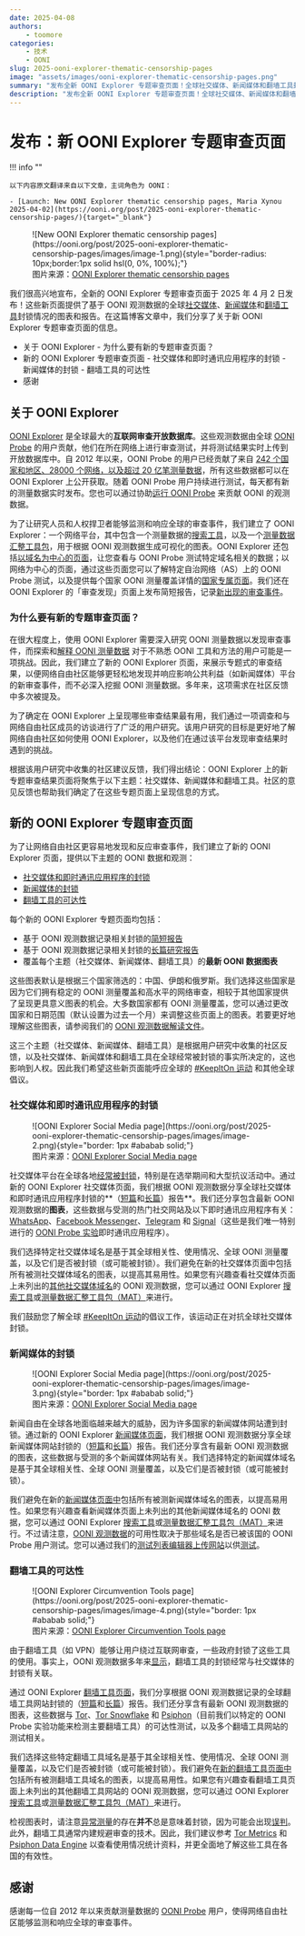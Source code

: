 ```yaml
---
date: 2025-04-08
authors:
    - toomore
categories:
    - 技术
    - OONI
slug: 2025-ooni-explorer-thematic-censorship-pages
image: "assets/images/ooni-explorer-thematic-censorship-pages.png"
summary: "发布全新 OONI Explorer 专题审查页面！全球社交媒体、新闻媒体和翻墙工具封锁情况的图表和报告"
description: "发布全新 OONI Explorer 专题审查页面！全球社交媒体、新闻媒体和翻墙工具封锁情况的图表和报告"
---
```


# 发布：新 OONI Explorer 专题审查页面

!!! info ""

    以下内容原文翻译来自以下文章，主词角色为 OONI：

    - [Launch: New OONI Explorer thematic censorship pages, Maria Xynou 2025-04-02](https://ooni.org/post/2025-ooni-explorer-thematic-censorship-pages/){target="_blank"}

<figure markdown="span">
  ![New OONI Explorer thematic censorship pages](https://ooni.org/post/2025-ooni-explorer-thematic-censorship-pages/images/image-1.png){style="border-radius: 10px;border:1px solid hsl(0, 0%, 100%);"}
  <figcaption>图片来源：<a target="_blank" href="https://explorer.ooni.org/social-media">OONI Explorer thematic censorship pages</a></figcaption>
</figure>

我们很高兴地宣布，全新的 OONI Explorer 专题审查页面于 2025 年 4 月 2 日发布！这些新页面提供了基于 OONI 观测数据的全球[社交媒体](https://explorer.ooni.org/social-media)、[新闻媒体](https://explorer.ooni.org/news-media)和[翻墙工具](https://explorer.ooni.org/circumvention)封锁情况的图表和报告。在这篇博客文章中，我们分享了关于新 OONI Explorer 专题审查页面的信息。

- 关于 OONI Explorer
      - 为什么要有新的专题审查页面？
- 新的 OONI Explorer 专题审查页面
      - 社交媒体和即时通讯应用程序的封锁
      - 新闻媒体的封锁
      - 翻墙工具的可达性
- 感谢

<!-- more -->

## 关于 OONI Explorer

[OONI Explorer](https://explorer.ooni.org/) 是全球最大的**互联网审查开放数据库**。这些观测数据由全球 [OONI Probe](https://ooni.org/install/) 的用户贡献，他们在所在网络上进行审查测试，并将测试结果实时上传到开放数据库中。自 2012 年以来，OONI Probe 的用户已经贡献了来自 [242 个国家和地区、28000 个网络，以及超过 20 亿笔测量数据](https://explorer.ooni.org/)，所有这些数据都可以在 OONI Explorer 上公开获取。随着 OONI Probe 用户持续进行测试，每天都有新的测量数据实时发布。您也可以通过协助[运行 OONI Probe](https://ooni.org/install/) 来贡献 OONI 的观测数据。

为了让研究人员和人权捍卫者能够监测和响应全球的审查事件，我们建立了 OONI Explorer：一个网络平台，其中包含一个测量数据的[搜索工具](https://explorer.ooni.org/search)，以及一个[测量数据汇整工具包](https://explorer.ooni.org/chart/mat)，用于根据 OONI 观测数据生成可视化的图表。OONI Explorer 还包括[以域名为中心的页面](https://explorer.ooni.org/domains)，让您查看与 OONI Probe 测试特定域名相关的数据；以网络为中心的页面，通过这些页面您可以了解特定自治网络（AS）上的 OONI Probe 测试，以及提供每个国家 OONI 测量覆盖详情的[国家专属页面](https://explorer.ooni.org/countries)。我们还在 OONI Explorer 的「审查发现」页面上发布简短报告，记录[新出现的审查事件](https://explorer.ooni.org/findings)。

### 为什么要有新的专题审查页面？

在很大程度上，使用 OONI Explorer 需要深入研究 OONI 测量数据以发现审查事件，而探索和[解释 OONI 测量数据](https://ooni.org/support/interpreting-ooni-data/) 对于不熟悉 OONI 工具和方法的用户可能是一项挑战。因此，我们建立了新的 OONI Explorer 页面，来展示专题式的审查结果，以便网络自由社区能够更轻松地发现并响应影响公共利益（如新闻媒体）平台的新审查事件，而不必深入挖掘 OONI 测量数据。多年来，这项需求在社区反馈中多次被提及。

为了确定在 OONI Explorer 上呈现哪些审查结果最有用，我们通过一项调查和与网络自由社区成员的访谈进行了广泛的用户研究。该用户研究的目标是更好地了解网络自由社区如何使用 OONI Explorer，以及他们在通过该平台发现审查结果时遇到的挑战。

根据该用户研究中收集的社区建议反馈，我们得出结论：OONI Explorer 上的新专题审查结果页面将聚焦于以下主题：社交媒体、新闻媒体和翻墙工具。社区的意见反馈也帮助我们确定了在这些专题页面上呈现信息的方式。

## 新的 OONI Explorer 专题审查页面

为了让网络自由社区更容易地发现和反应审查事件，我们建立了新的 OONI Explorer 页面，提供以下主题的 OONI 数据和观测：

- [社交媒体和即时通讯应用程序的封锁](https://explorer.ooni.org/social-media)
- [新闻媒体的封锁](https://explorer.ooni.org/news-media)
- [翻墙工具的可达性](https://explorer.ooni.org/circumvention)

每个新的 OONI Explorer 专题页面均包括：

- 基于 OONI 观测数据记录相关封锁的[简短报告](https://explorer.ooni.org/findings)
- 基于 OONI 观测数据记录相关封锁的[长篇研究报告](https://ooni.org/reports/)
- 覆盖每个主题（社交媒体、新闻媒体、翻墙工具）的**最新 OONI 数据图表**

这些图表默认是根据三个国家筛选的：中国、伊朗和俄罗斯。我们选择这些国家是因为它们拥有稳定的 OONI 测量覆盖和高水平的网络审查，相较于其他国家提供了呈现更具意义图表的机会。大多数国家都有 OONI 测量覆盖，您可以通过更改国家和日期范围（默认设置为过去一个月）来调整这些页面上的图表。若要更好地理解这些图表，请参阅我们的 [OONI 观测数据解读文件](https://ooni.org/support/interpreting-ooni-data/)。

这三个主题（社交媒体、新闻媒体、翻墙工具）是根据用户研究中收集的社区反馈，以及社交媒体、新闻媒体和翻墙工具在全球经常被封锁的事实所决定的，这也影响到人权。因此我们希望这些新页面能呼应全球的 [#KeepItOn 运动](https://www.accessnow.org/campaign/keepiton/) 和其他全球倡议。

### 社交媒体和即时通讯应用程序的封锁

<figure markdown="span">
  ![OONI Explorer Social Media page](https://ooni.org/post/2025-ooni-explorer-thematic-censorship-pages/images/image-2.png){style="border: 1px #ababab solid;"}
  <figcaption>图片来源：<a target="_blank" href="https://explorer.ooni.org/social-media">OONI Explorer Social Media page</a></figcaption>
</figure>

社交媒体平台在全球各地[经常被封锁](https://ooni.org/documents/2022-ooni-submission-ohchr-report-internet-shutdowns.pdf)，特别是在选举期间和大型抗议活动中。通过新的 OONI Explorer 社交媒体页面，我们根据 OONI 观测数据分享全球社交媒体和即时通讯应用程序封锁的**（[短篇](https://explorer.ooni.org/findings?theme=social_media)和[长篇](https://ooni.org/reports/social-media-im)）报告**。我们还分享包含最新 OONI 观测数据的**图表**，这些数据与受测的热门社交网站及以下即时通讯应用程序有关：[WhatsApp](https://ooni.org/nettest/whatsapp/)、[Facebook Messenger](https://ooni.org/nettest/facebook-messenger/)、[Telegram](https://ooni.org/nettest/telegram/) 和 [Signal](https://ooni.org/nettest/signal/)（这些是我们唯一特别进行的 [OONI Probe 实验](https://ooni.org/nettest/)即时通讯应用程序）。

我们选择特定社交媒体域名是基于其全球相关性、使用情况、全球 OONI 测量覆盖，以及它们是否被封锁（或可能被封锁）。我们避免在新的社交媒体页面中包括所有被测社交媒体域名的图表，以提高其易用性。如果您有兴趣查看社交媒体页面上未列出的[其他社交媒体域名](https://explorer.ooni.org/social-media)的 OONI 观测数据，您可以通过 OONI Explorer [搜索工具](https://explorer.ooni.org/search)或[测量数据汇整工具包（MAT）](https://explorer.ooni.org/chart/mat)来进行。

我们鼓励您了解全球 [#KeepItOn 运动](https://www.accessnow.org/campaign/keepiton/)的倡议工作，该运动正在对抗全球社交媒体封锁。

### 新闻媒体的封锁

<figure markdown="span">
  ![OONI Explorer Social Media page](https://ooni.org/post/2025-ooni-explorer-thematic-censorship-pages/images/image-3.png){style="border: 1px #ababab solid;"}
  <figcaption>图片来源：<a target="_blank" href="https://explorer.ooni.org/social-media">OONI Explorer Social Media page</a></figcaption>
</figure>

新闻自由在全球各地面临越来越大的威胁，因为许多国家的新闻媒体网站遭到封锁。通过新的 OONI Explorer [新闻媒体页面](https://explorer.ooni.org/news-media)，我们根据 OONI 观测数据分享全球新闻媒体网站封锁的（[短篇](https://explorer.ooni.org/findings?theme=news_media)和[长篇](https://ooni.org/reports/news-media)）报告。我们还分享含有最新 OONI 观测数据的图表，这些数据与受测的多个新闻媒体网站有关。我们选择特定的新闻媒体域名是基于其全球相关性、全球 OONI 测量覆盖，以及它们是否被封锁（或可能被封锁）。

我们避免在新的[新闻媒体页面中](https://explorer.ooni.org/news-media)包括所有被测新闻媒体域名的图表，以提高易用性。如果您有兴趣查看新闻媒体页面上未列出的其他新闻媒体域名的 OONI 数据，您可以通过 OONI Explorer [搜索工具](https://explorer.ooni.org/search)或[测量数据汇整工具包（MAT）](https://explorer.ooni.org/chart/mat)来进行。不过请注意，[OONI 观测数据](https://ooni.org/data/)的可用性取决于那些域名是否已被该国的 OONI Probe 用户测试。您可以通过我们的[测试列表编辑器上传网站](https://ooni.org/support/test-lists-editor)以供[测试](https://test-lists.ooni.org/login)。

### 翻墙工具的可达性

<figure markdown="span">
  ![OONI Explorer Circumvention Tools page](https://ooni.org/post/2025-ooni-explorer-thematic-censorship-pages/images/image-4.png){style="border: 1px #ababab solid;"}
  <figcaption>图片来源：<a target="_blank" href="https://explorer.ooni.org/circumvention">OONI Explorer Circumvention Tools page</a></figcaption>
</figure>

由于翻墙工具（如 VPN）能够让用户绕过互联网审查，一些政府封锁了这些工具的使用。事实上，OONI 观测数据多年来[显示](https://ooni.org/reports/)，翻墙工具的封锁经常与社交媒体的封锁有关联。

通过 OONI Explorer [翻墙工具页面](https://explorer.ooni.org/circumvention)，我们分享根据 OONI 观测数据记录的全球翻墙工具网站封锁的（[短篇](https://explorer.ooni.org/findings?theme=circumvention)和[长篇](https://ooni.org/reports/circumvention)）报告。我们还分享含有最新 OONI 观测数据的图表，这些数据与 [Tor](https://ooni.org/nettest/tor/)、[Tor Snowflake](https://ooni.org/nettest/tor-snowflake/) 和 [Psiphon](https://ooni.org/nettest/psiphon/)（目前我们以特定的 OONI Probe 实验功能来检测主要翻墙工具）的可达性测试，以及多个翻墙工具网站的测试相关。

我们选择这些特定翻墙工具域名是基于其全球相关性、使用情况、全球 OONI 测量覆盖，以及它们是否被封锁（或可能被封锁）。我们避免在[新的翻墙工具页面中](https://explorer.ooni.org/circumvention)包括所有被测翻墙工具域名的图表，以提高易用性。如果您有兴趣查看翻墙工具页面上未列出的其他翻墙工具网站的 OONI 观测数据，您可以通过 OONI Explorer [搜索工具](https://explorer.ooni.org/search)或[测量数据汇整工具包（MAT）](https://explorer.ooni.org/chart/mat)来进行。

检视图表时，请注意[异常测量](https://ooni.org/support/interpreting-ooni-data/#anomalous-measurements)的存在**并不**总是意味着封锁，因为可能会出现[误判](https://ooni.org/support/interpreting-ooni-data/#false-positives)。此外，翻墙工具通常内建规避审查的技术。因此，我们建议参考 [Tor Metrics](https://metrics.torproject.org/) 和 [Psiphon Data Engine](https://psix.ca/) 以查看使用情况统计资料，并更全面地了解这些工具在各国的有效性。

## 感谢

感谢每一位自 2012 年以来贡献测量数据的 [OONI Probe](https://ooni.org/install/) 用户，使得网络自由社区能够监测和响应全球的审查事件。
